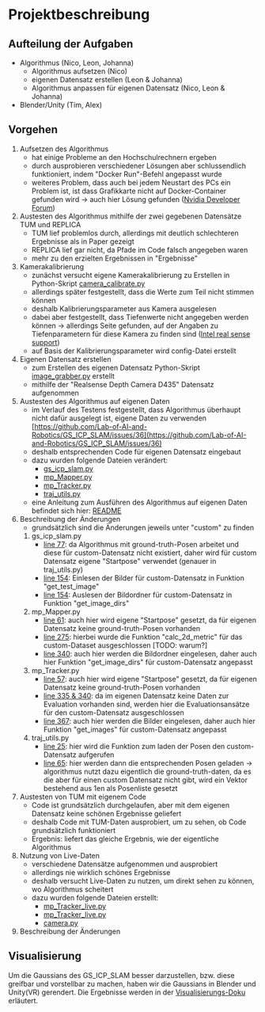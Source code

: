 # Projektbeschreibung

## Aufteilung der Aufgaben 
- Algorithmus (Nico, Leon, Johanna)
    - Algorithmus aufsetzen (Nico)
    - eigenen Datensatz erstellen (Leon & Johanna)
    - Algorithmus anpassen für eigenen Datensatz (Nico, Leon & Johanna)
- Blender/Unity (Tim, Alex)

## Vorgehen
1. Aufsetzen des Algorithmus 
    - hat einige Probleme an den Hochschulrechnern ergeben
    - durch ausprobieren verschiedener Lösungen aber schlussendlich funktioniert, indem "Docker Run"-Befehl angepasst wurde 
    - weiteres Problem, dass auch bei jedem Neustart des PCs ein Problem ist, ist dass Grafikkarte nicht auf Docker-Container gefunden wird -> auch hier Lösung gefunden ([Nvidia Developer Forum](https://forums.developer.nvidia.com/t/new-computer-install-gpu-docker-error/266084/6))
2. Austesten des Algorithmus mithilfe der zwei gegebenen Datensätze TUM und REPLICA
    - TUM lief problemlos durch, allerdings mit deutlich schlechteren Ergebnisse als in Paper gezeigt
    - REPLICA lief gar nicht, da Pfade im Code falsch angegeben waren 
    - mehr zu den erzielten Ergebnissen in "Ergebnisse"
3. Kamerakalibrierung
    - zunächst versucht eigene Kamerakalibrierung zu Erstellen in Python-Skript [camera_calibrate.py](docker_folder/camera_calibrate.py)
    - allerdings später festgestellt, dass die Werte zum Teil nicht stimmen können
    - deshalb Kalibrierungsparameter aus Kamera ausgelesen
    - dabei aber festgestellt, dass Tiefenwerte nicht angegeben werden können -> allerdings Seite gefunden, auf der 
    Angaben zu Tiefenparametern für diese Kamera zu finden sind ([Intel real sense support](https://support.intelrealsense.com/hc/en-us/community/posts/360050711414-Does-the-depth-scale-of-the-D435-change-with-each-run-each-frame-or-is-it-fixed)) 
    - auf Basis der Kalibrierungsparameter wird config-Datei erstellt
4. Eigenen Datensatz erstellen
    - zum Erstellen des eigenen Datensatz Python-Skript [image_grabber.py](docker_folder/image_grabber.py) erstellt
    - mithilfe der "Realsense Depth Camera D435" Datensatz aufgenommen
5. Austesten des Algorithmus auf eigenen Daten
    - im Verlauf des Testens festgestellt, dass Algorithmus überhaupt nicht dafür ausgelegt ist, eigene Daten zu verwenden [https://github.com/Lab-of-AI-and-Robotics/GS_ICP_SLAM/issues/36](https://github.com/Lab-of-AI-and-Robotics/GS_ICP_SLAM/issues/36)
    - deshalb entsprechenden Code für eigenen Datensatz eingebaut
    - dazu wurden folgende Dateien verändert:
        - [gs_icp_slam.py](gs_icp_slam.py)
        - [mp_Mapper.py](mp_Mapper.py)
        - [mp_Tracker.py](mp_Tracker.py)
        - [traj_utils.py](utils/traj_utils.py)
    - eine Anleitung zum Ausführen des Algorithmus auf eigenen Daten befindet sich hier: [README](docker_folder/README.md)
6. Beschreibung der Änderungen
    - grundsätzlich sind die Änderungen jeweils unter "custom" zu finden
    1. gs_icp_slam.py
        - [line 77](gs_icp_slam.py#L77): da Algorithmus mit ground-truth-Posen arbeitet und diese für custom-Datensatz nicht existiert, daher wird für custom Datensatz eigene "Startpose" verwendet (genauer in traj_utils.py)
        - [line 154](gs_icp_slam.py#L154): Einlesen der Bilder für custom-Datensatz in Funktion "get_test_image"
        - [line 154](gs_icp_slam.py#L238): Auslesen der Bildordner für custom-Datensatz in Funktion "get_image_dirs"
    2. mp_Mapper.py
        - [line 61](mp_Mapper.py#L61): auch hier wird eigene "Startpose" gesetzt, da für eigenen Datensatz keine ground-truth-Posen vorhanden
        - [line 275](mp_Mapper.py#L275): hierbei wurde die Funktion "calc_2d_metric" für das custom-Dataset ausgeschlossen [TODO: warum?]
        - [line 340](mp_Mapper.py#L340): auch hier werden die Bildordner eingelesen, daher auch hier Funktion "get_image_dirs" für custom-Datensatz angepasst 
    3. mp_Tracker.py
         - [line 57](mp_Tracker.py#L57): auch hier wird eigene "Startpose" gesetzt, da für eigenen Datensatz keine ground-truth-Posen vorhanden
        - [line 335 & 340](mp_Tracker.py#L335): da im eigenen Datensatz keine Daten zur Evaluation vorhanden sind, werden hier die Evaluationsansätze für den custom-Datensatz ausgeschlossen
        - [line 367](mp_Mapper.py#L367): auch hier werden die Bilder eingelesen, daher auch hier Funktion "get_images" für custom-Datensatz angepasst 
    4. traj_utils.py
        - [line 25](utils/traj_utils.py#L25): hier wird die Funktion zum laden der Posen den custom-Datensatz aufgerufen
        - [line 65](utils/traj_utils.py#L65): hier werden dann die entsprechenden Posen geladen -> algorithmus nutzt dazu eigentlich die ground-truth-daten, da es die aber für einen custom Datensatz nicht gibt, wird ein Vektor bestehend aus 1en als Posenliste gesetzt
7. Austesten von TUM mit eigenem Code
    - Code ist grundsätzlich durchgelaufen, aber mit dem eigenen Datensatz keine schönen Ergebnisse geliefert
    - deshalb Code mit TUM-Daten ausprobiert, um zu sehen, ob Code grundsätzlich funktioniert 
    - Ergebnis: liefert das gleiche Ergebnis, wie der eigentliche Algorithmus
8. Nutzung von Live-Daten
    - verschiedene Datensätze aufgenommen und ausprobiert
    - allerdings nie wirklich schönes Ergebnisse
    - deshalb versucht Live-Daten zu nutzen, um direkt sehen zu können, wo Algorithmus scheitert 
    - dazu wurden folgende Dateien erstellt:
        - [mp_Tracker_live.py](mp_Tracker_live.py)
        - [mp_Tracker_live.py](gs_icp_slam_live.py)
        - [camera.py](camera.py)
9. Beschreibung der Änderungen

## Visualisierung

Um die Gaussians des GS_ICP_SLAM besser darzustellen, bzw. diese greifbar und vorstellbar zu machen, haben wir die Gaussians in Blender und Unity(VR) gerendert. Die Ergebnisse werden in der [Visualisierungs-Doku](3D_Visualization/3d_visualization_docs.md) erläutert.

